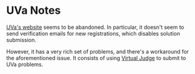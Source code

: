 # UVa Notes

[UVa's website](uva.onlinejudge.com) seems to be abandoned. In particular, it
doesn't seem to send verification emails for new registrations, which disables
solution submission. 

However, it has a very rich set of problems, and there's a workaround for
the aforementioned issue. It consists of using [Virtual Judge](https://vjudge.net/) 
to submit to UVa problems.
